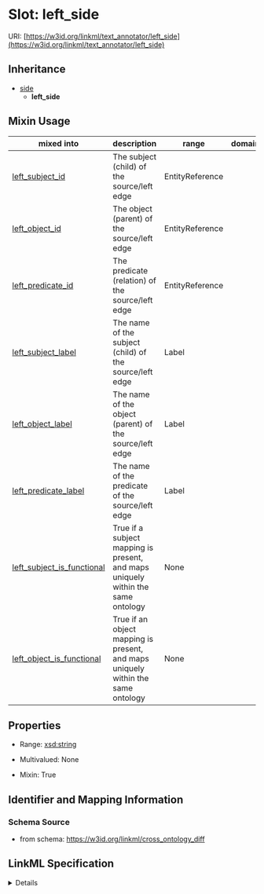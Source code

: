 # Slot: left_side

URI: [https://w3id.org/linkml/text_annotator/left_side](https://w3id.org/linkml/text_annotator/left_side)




## Inheritance

* [side](side.md)
    * **left_side**




## Mixin Usage

| mixed into | description | range | domain |
| --- | --- | --- | --- |
| [left_subject_id](left_subject_id.md) | The subject (child) of the source/left edge | EntityReference |  |
| [left_object_id](left_object_id.md) | The object (parent) of the source/left edge | EntityReference |  |
| [left_predicate_id](left_predicate_id.md) | The predicate (relation) of the source/left edge | EntityReference |  |
| [left_subject_label](left_subject_label.md) | The name of the subject (child) of the source/left edge | Label |  |
| [left_object_label](left_object_label.md) | The name of the object (parent) of the source/left edge | Label |  |
| [left_predicate_label](left_predicate_label.md) | The name of the predicate of the source/left edge | Label |  |
| [left_subject_is_functional](left_subject_is_functional.md) | True if a subject mapping is present, and maps uniquely within the same ontology | None |  |
| [left_object_is_functional](left_object_is_functional.md) | True if an object mapping is present, and maps uniquely within the same ontology | None |  |



## Properties

* Range: [xsd:string](http://www.w3.org/2001/XMLSchema#string)
* Multivalued: None




* Mixin: True




## Identifier and Mapping Information







### Schema Source


* from schema: https://w3id.org/linkml/cross_ontology_diff




## LinkML Specification

<details>
```yaml
name: left_side
from_schema: https://w3id.org/linkml/cross_ontology_diff
rank: 1000
is_a: side
mixin: true
alias: left_side
range: string

```
</details>